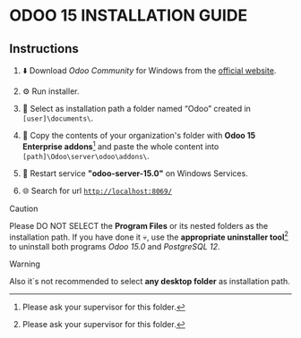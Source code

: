 # ODOO 15 INSTALLATION GUIDE

## Instructions

1. :arrow_down: Download _Odoo Community_ for Windows from the [official website][odoo-url].

1. :gear: Run installer.

1. :open_file_folder: Select as installation path a folder named “Odoo” created in ``[user]\documents\``.

1. :page_facing_up: Copy the contents of your organization's folder with **Odoo 15 Enterprise addons**[^odoo-15-enterprise-url] and paste the whole content into ``[path]\Odoo\server\odoo\addons\``.

1. :arrows_counterclockwise: Restart service **"odoo-server-15.0"** on Windows Services.

1. :globe_with_meridians: Search for url [```http://localhost:8069/```](http://localhost:8069/)

> [!CAUTION]
> Please DO NOT SELECT the **Program Files** or its nested folders as the installation path. If you have done it :skull:, use the **appropriate uninstaller tool**[^uninstaller-tool-url] to uninstall both programs _Odoo 15.0_ and _PostgreSQL 12_.

> [!WARNING]
> Also it´s not recommended to select **any desktop folder** as installation path.

[odoo-url]: https://www.odoo.com/es_ES/page/download

[^odoo-15-enterprise-url]: Please ask your supervisor for this folder.
[^uninstaller-tool-url]: Please ask your supervisor for this folder.